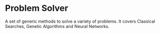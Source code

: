# Problem Solver

A set of generic methods to solve a variety of problems. It covers Classical Searches, Genetic Algorithms and Neural Networks.